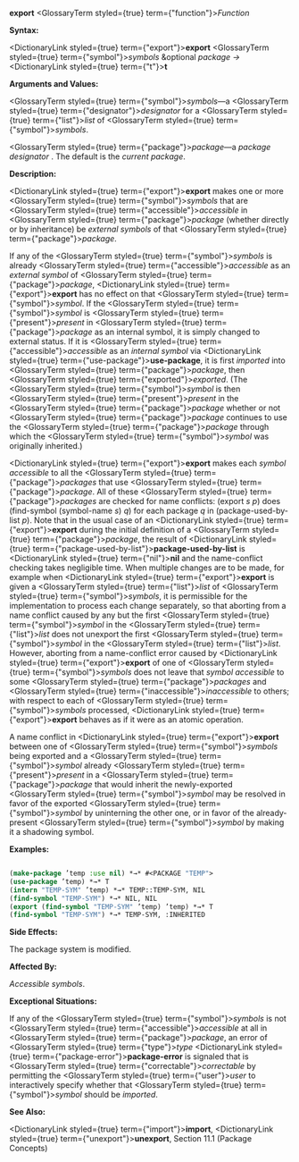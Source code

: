 **export** <GlossaryTerm styled={true} term={"function"}><i>Function</i></GlossaryTerm> 



**Syntax:** 



<DictionaryLink styled={true} term={"export"}><b>export</b></DictionaryLink> <GlossaryTerm styled={true} term={"symbol"}><i>symbols</i></GlossaryTerm> &amp;optional *package →* <DictionaryLink styled={true} term={"t"}><b>t</b></DictionaryLink> 



**Arguments and Values:** 



<GlossaryTerm styled={true} term={"symbol"}><i>symbols</i></GlossaryTerm>—a <GlossaryTerm styled={true} term={"designator"}><i>designator</i></GlossaryTerm> for a <GlossaryTerm styled={true} term={"list"}><i>list</i></GlossaryTerm> of <GlossaryTerm styled={true} term={"symbol"}><i>symbols</i></GlossaryTerm>. 



<GlossaryTerm styled={true} term={"package"}><i>package</i></GlossaryTerm>—a *package designator* . The default is the *current package*. 



**Description:** 



<DictionaryLink styled={true} term={"export"}><b>export</b></DictionaryLink> makes one or more <GlossaryTerm styled={true} term={"symbol"}><i>symbols</i></GlossaryTerm> that are <GlossaryTerm styled={true} term={"accessible"}><i>accessible</i></GlossaryTerm> in <GlossaryTerm styled={true} term={"package"}><i>package</i></GlossaryTerm> (whether directly or by inheritance) be *external symbols* of that <GlossaryTerm styled={true} term={"package"}><i>package</i></GlossaryTerm>. 



If any of the <GlossaryTerm styled={true} term={"symbol"}><i>symbols</i></GlossaryTerm> is already <GlossaryTerm styled={true} term={"accessible"}><i>accessible</i></GlossaryTerm> as an *external symbol* of <GlossaryTerm styled={true} term={"package"}><i>package</i></GlossaryTerm>, <DictionaryLink styled={true} term={"export"}><b>export</b></DictionaryLink> has no effect on that <GlossaryTerm styled={true} term={"symbol"}><i>symbol</i></GlossaryTerm>. If the <GlossaryTerm styled={true} term={"symbol"}><i>symbol</i></GlossaryTerm> is <GlossaryTerm styled={true} term={"present"}><i>present</i></GlossaryTerm> in <GlossaryTerm styled={true} term={"package"}><i>package</i></GlossaryTerm> as an internal symbol, it is simply changed to external status. If it is <GlossaryTerm styled={true} term={"accessible"}><i>accessible</i></GlossaryTerm> as an *internal symbol* via <DictionaryLink styled={true} term={"use-package"}><b>use-package</b></DictionaryLink>, it is first *imported* into <GlossaryTerm styled={true} term={"package"}><i>package</i></GlossaryTerm>, then <GlossaryTerm styled={true} term={"exported"}><i>exported</i></GlossaryTerm>. (The <GlossaryTerm styled={true} term={"symbol"}><i>symbol</i></GlossaryTerm> is then <GlossaryTerm styled={true} term={"present"}><i>present</i></GlossaryTerm> in the <GlossaryTerm styled={true} term={"package"}><i>package</i></GlossaryTerm> whether or not <GlossaryTerm styled={true} term={"package"}><i>package</i></GlossaryTerm> continues to use the <GlossaryTerm styled={true} term={"package"}><i>package</i></GlossaryTerm> through which the <GlossaryTerm styled={true} term={"symbol"}><i>symbol</i></GlossaryTerm> was originally inherited.) 



<DictionaryLink styled={true} term={"export"}><b>export</b></DictionaryLink> makes each *symbol accessible* to all the <GlossaryTerm styled={true} term={"package"}><i>packages</i></GlossaryTerm> that use <GlossaryTerm styled={true} term={"package"}><i>package</i></GlossaryTerm>. All of these <GlossaryTerm styled={true} term={"package"}><i>packages</i></GlossaryTerm> are checked for name conflicts: (export *s p*) does (find-symbol (symbol-name *s*) *q*) for each package *q* in (package-used-by-list *p*). Note that in the usual case of an <DictionaryLink styled={true} term={"export"}><b>export</b></DictionaryLink> during the initial definition of a <GlossaryTerm styled={true} term={"package"}><i>package</i></GlossaryTerm>, the result of <DictionaryLink styled={true} term={"package-used-by-list"}><b>package-used-by-list</b></DictionaryLink> is <DictionaryLink styled={true} term={"nil"}><b>nil</b></DictionaryLink> and the name-conflict checking takes negligible time. When multiple changes are to be made, for example when <DictionaryLink styled={true} term={"export"}><b>export</b></DictionaryLink> is given a <GlossaryTerm styled={true} term={"list"}><i>list</i></GlossaryTerm> of <GlossaryTerm styled={true} term={"symbol"}><i>symbols</i></GlossaryTerm>, it is permissible for the implementation to process each change separately, so that aborting from a name conflict caused by any but the first <GlossaryTerm styled={true} term={"symbol"}><i>symbol</i></GlossaryTerm> in the <GlossaryTerm styled={true} term={"list"}><i>list</i></GlossaryTerm> does not unexport the first <GlossaryTerm styled={true} term={"symbol"}><i>symbol</i></GlossaryTerm> in the <GlossaryTerm styled={true} term={"list"}><i>list</i></GlossaryTerm>. However, aborting from a name-conflict error caused by <DictionaryLink styled={true} term={"export"}><b>export</b></DictionaryLink> of one of <GlossaryTerm styled={true} term={"symbol"}><i>symbols</i></GlossaryTerm> does not leave that *symbol accessible* to some <GlossaryTerm styled={true} term={"package"}><i>packages</i></GlossaryTerm> and <GlossaryTerm styled={true} term={"inaccessible"}><i>inaccessible</i></GlossaryTerm> to others; with respect to each of <GlossaryTerm styled={true} term={"symbol"}><i>symbols</i></GlossaryTerm> processed, <DictionaryLink styled={true} term={"export"}><b>export</b></DictionaryLink> behaves as if it were as an atomic operation. 







 



 



A name conflict in <DictionaryLink styled={true} term={"export"}><b>export</b></DictionaryLink> between one of <GlossaryTerm styled={true} term={"symbol"}><i>symbols</i></GlossaryTerm> being exported and a <GlossaryTerm styled={true} term={"symbol"}><i>symbol</i></GlossaryTerm> already <GlossaryTerm styled={true} term={"present"}><i>present</i></GlossaryTerm> in a <GlossaryTerm styled={true} term={"package"}><i>package</i></GlossaryTerm> that would inherit the newly-exported <GlossaryTerm styled={true} term={"symbol"}><i>symbol</i></GlossaryTerm> may be resolved in favor of the exported <GlossaryTerm styled={true} term={"symbol"}><i>symbol</i></GlossaryTerm> by uninterning the other one, or in favor of the already-present <GlossaryTerm styled={true} term={"symbol"}><i>symbol</i></GlossaryTerm> by making it a shadowing symbol. 



**Examples:**
```lisp

(make-package ’temp :use nil) *→* #<PACKAGE "TEMP"> 
(use-package ’temp) *→* T 
(intern "TEMP-SYM" ’temp) *→* TEMP::TEMP-SYM, NIL 
(find-symbol "TEMP-SYM") *→* NIL, NIL 
(export (find-symbol "TEMP-SYM" ’temp) ’temp) *→* T 
(find-symbol "TEMP-SYM") *→* TEMP-SYM, :INHERITED 

```
**Side Effects:** 



The package system is modified. 



**Affected By:** 



*Accessible symbols*. 



**Exceptional Situations:** 



If any of the <GlossaryTerm styled={true} term={"symbol"}><i>symbols</i></GlossaryTerm> is not <GlossaryTerm styled={true} term={"accessible"}><i>accessible</i></GlossaryTerm> at all in <GlossaryTerm styled={true} term={"package"}><i>package</i></GlossaryTerm>, an error of <GlossaryTerm styled={true} term={"type"}><i>type</i></GlossaryTerm> <DictionaryLink styled={true} term={"package-error"}><b>package-error</b></DictionaryLink> is signaled that is <GlossaryTerm styled={true} term={"correctable"}><i>correctable</i></GlossaryTerm> by permitting the <GlossaryTerm styled={true} term={"user"}><i>user</i></GlossaryTerm> to interactively specify whether that <GlossaryTerm styled={true} term={"symbol"}><i>symbol</i></GlossaryTerm> should be *imported*. 



**See Also:** 



<DictionaryLink styled={true} term={"import"}><b>import</b></DictionaryLink>, <DictionaryLink styled={true} term={"unexport"}><b>unexport</b></DictionaryLink>, Section 11.1 (Package Concepts) 



